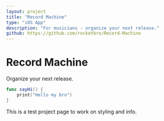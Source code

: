 ```yaml
---
layout: project
title: "Record Machine"
type: "iOS App"
description: "For musicians - organize your next release."
github: https://github.com/rocketbro/Record-Machine
---
```


# Record Machine

Organize your next release.

```swift
func sayHi() {
    print("Hello my bro")
}
```

This is a test project page to work on styling and info.
